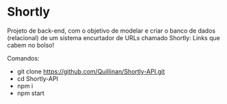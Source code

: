 # Shortly
Projeto de back-end, com o objetivo de modelar e criar o banco de dados (relacional) de um sistema encurtador de URLs chamado Shortly: Links que cabem no bolso!

Comandos:

- git clone https://github.com/Quillinan/Shortly-API.git
- cd Shortly-API
- npm i
- npm start
